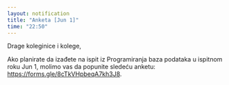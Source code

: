 ```yaml
---
layout: notification
title: "Anketa [Jun 1]"
time: "22:50"
---
```


Drage koleginice i kolege,

Ako planirate da izađete na ispit iz Programiranja baza podataka u ispitnom roku Jun 1, molimo vas da popunite sledeću anketu:
https://forms.gle/8cTkVHpbeqA7kh3J8.

